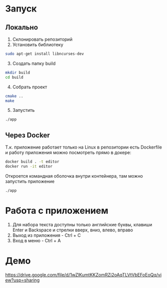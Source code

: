 # Запуск

## Локально

1. Склонировать репозиторий
2. Установить библиотеку
```bash
sudo apt-get install libncurses-dev
```
3. Создать папку build
```bash
mkdir build
cd build
```
4. Собрать проект
```bash
cmake ..
make
```
5. Запустить 
```bash
./app
```

## Через Docker

Т.к. приложение работает только на Linux в репозитории есть Dockerfile и работу приложения можно посмотреть прямо в докере:
```bash
docker build . -t editor
docker run -it editor
```
Откроется командная оболочка внутри контейнера, там можно запустить приложение
```bash
./app
```

# Работа с приложением

1. Для набора текста доступны только английские буквы, клавиши Enter и Backspace и стрелки вверх, вниз, влево, вправо
2. Выход из приложения - Ctrl + C
3. Вход в меню - Ctrl + A

# Демо

https://drive.google.com/file/d/1wZlKumtKKZomRZi2oAqTLVtVbEFoEoQq/view?usp=sharing
